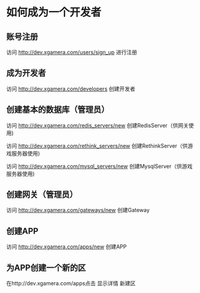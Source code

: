 # 如何成为一个开发者

## 账号注册
 访问 http://dev.xgamera.com/users/sign_up 进行注册
 
## 成为开发者

 访问 http://dev.xgamera.com/developers 创建开发者
 
## 创建基本的数据库（管理员）
 
 访问 http://dev.xgamera.com/redis_servers/new 创建RedisServer（供网关使用)
 
 访问 http://dev.xgamera.com/rethink_servers/new 创建RethinkServer（供游戏服务器使用)
 
 访问 http://dev.xgamera.com/mysql_servers/new 创建MysqlServer（供游戏服务器使用)
 
## 创建网关（管理员）
 
 访问 http://dev.xgamera.com/gateways/new 创建Gateway
 
## 创建APP

 访问 http://dev.xgamera.com/apps/new 创建APP

## 为APP创建一个新的区
 
 在http://dev.xgamera.com/apps点击 显示详情 新建区
 
 
 
